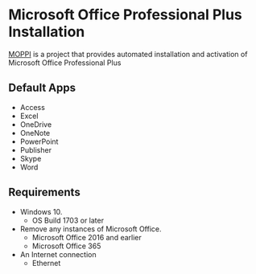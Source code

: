 # Microsoft Office Professional Plus Installation
[MOPPI](https://github.com/nyhtml/MOPPI/) is a project that provides automated installation and activation of Microsoft Office Professional Plus

## Default Apps
* Access
* Excel
* OneDrive
* OneNote
* PowerPoint
* Publisher
* Skype
* Word

## Requirements
* Windows 10.
  * OS Build 1703 or later
* Remove any instances of Microsoft Office.
  * Microsoft Office 2016 and earlier
  * Microsoft Office 365
* An Internet connection
  * Ethernet
